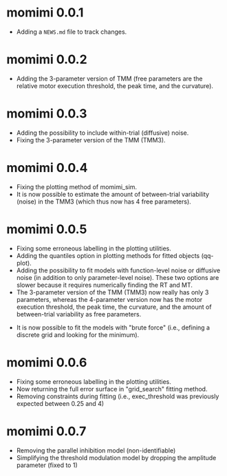 # momimi 0.0.1

* Adding a `NEWS.md` file to track changes.

# momimi 0.0.2

* Adding the 3-parameter version of TMM (free parameters are the relative motor execution threshold, the peak time, and the curvature).

# momimi 0.0.3

* Adding the possibility to include within-trial (diffusive) noise.
* Fixing the 3-parameter version of the TMM (TMM3).

# momimi 0.0.4

* Fixing the plotting method of momimi_sim.
* It is now possible to estimate the amount of between-trial variability (noise) in the TMM3 (which thus now has 4 free parameters).

# momimi 0.0.5

* Fixing some erroneous labelling in the plotting utilities.
* Adding the quantiles option in plotting methods for fitted objects (qq-plot).
* Adding the possibility to fit models with function-level noise or diffusive noise (in addition to only parameter-level noise). These two options are slower because it requires numerically finding the RT and MT.
* The 3-parameter version of the TMM (TMM3) now really has only 3 parameters, whereas the 4-parameter version now has the motor execution threshold, the peak time, the curvature, and the amount of between-trial variability as free parameters.
- It is now possible to fit the models with "brute force" (i.e., defining a discrete grid and looking for the minimum).

# momimi 0.0.6

* Fixing some erroneous labelling in the plotting utilities.
* Now returning the full error surface in "grid_search" fitting method.
* Removing constraints during fitting (i.e., exec_threshold was previously expected between 0.25 and 4)

# momimi 0.0.7

* Removing the parallel inhibition model (non-identifiable)
* Simplifying the threshold modulation model by dropping the amplitude parameter (fixed to 1)
